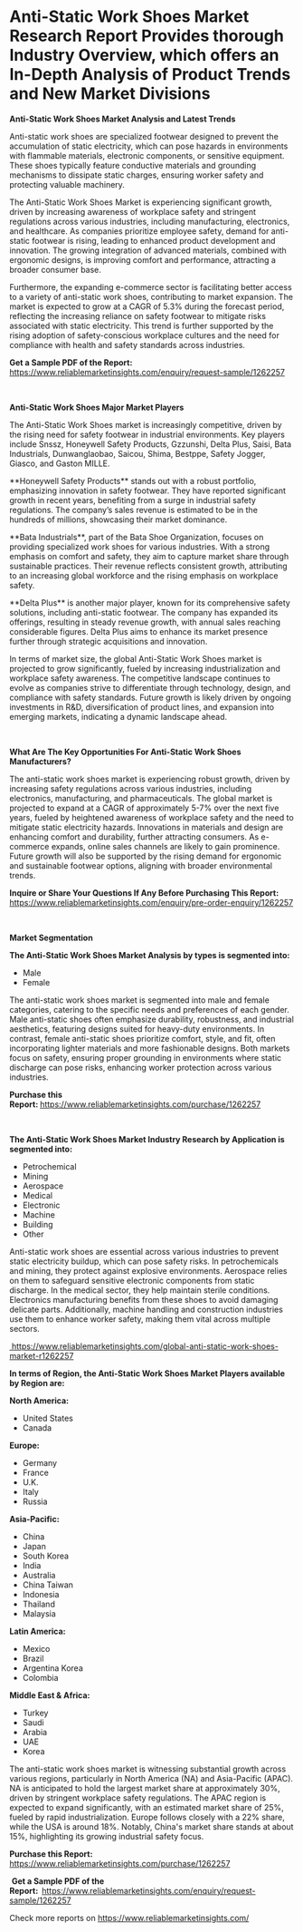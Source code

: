 <p><h1>Anti-Static Work Shoes Market Research Report Provides thorough Industry Overview, which offers an In-Depth Analysis of Product Trends and New Market Divisions</h1></p><p><strong>Anti-Static Work Shoes Market Analysis and Latest Trends</strong></p>
<p><p>Anti-static work shoes are specialized footwear designed to prevent the accumulation of static electricity, which can pose hazards in environments with flammable materials, electronic components, or sensitive equipment. These shoes typically feature conductive materials and grounding mechanisms to dissipate static charges, ensuring worker safety and protecting valuable machinery.</p><p>The Anti-Static Work Shoes Market is experiencing significant growth, driven by increasing awareness of workplace safety and stringent regulations across various industries, including manufacturing, electronics, and healthcare. As companies prioritize employee safety, demand for anti-static footwear is rising, leading to enhanced product development and innovation. The growing integration of advanced materials, combined with ergonomic designs, is improving comfort and performance, attracting a broader consumer base.</p><p>Furthermore, the expanding e-commerce sector is facilitating better access to a variety of anti-static work shoes, contributing to market expansion. The market is expected to grow at a CAGR of 5.3% during the forecast period, reflecting the increasing reliance on safety footwear to mitigate risks associated with static electricity. This trend is further supported by the rising adoption of safety-conscious workplace cultures and the need for compliance with health and safety standards across industries.</p></p>
<p><strong>Get a Sample PDF of the Report:&nbsp;</strong> <a href="https://www.reliablemarketinsights.com/enquiry/request-sample/1262257?utm_campaign=1558&utm_medium=2&utm_source=Github&utm_content=ia&utm_term=05042025&utm_id=anti-static-work-shoes">https://www.reliablemarketinsights.com/enquiry/request-sample/1262257</a></p>
<p>&nbsp;</p>
<p><strong>Anti-Static Work Shoes Major Market Players</strong></p>
<p><p>The Anti-Static Work Shoes market is increasingly competitive, driven by the rising need for safety footwear in industrial environments. Key players include Snssz, Honeywell Safety Products, Gzzunshi, Delta Plus, Saisi, Bata Industrials, Dunwanglaobao, Saicou, Shima, Bestppe, Safety Jogger, Giasco, and Gaston MILLE.</p><p>**Honeywell Safety Products** stands out with a robust portfolio, emphasizing innovation in safety footwear. They have reported significant growth in recent years, benefiting from a surge in industrial safety regulations. The company’s sales revenue is estimated to be in the hundreds of millions, showcasing their market dominance.</p><p>**Bata Industrials**, part of the Bata Shoe Organization, focuses on providing specialized work shoes for various industries. With a strong emphasis on comfort and safety, they aim to capture market share through sustainable practices. Their revenue reflects consistent growth, attributing to an increasing global workforce and the rising emphasis on workplace safety.</p><p>**Delta Plus** is another major player, known for its comprehensive safety solutions, including anti-static footwear. The company has expanded its offerings, resulting in steady revenue growth, with annual sales reaching considerable figures. Delta Plus aims to enhance its market presence further through strategic acquisitions and innovation.</p><p>In terms of market size, the global Anti-Static Work Shoes market is projected to grow significantly, fueled by increasing industrialization and workplace safety awareness. The competitive landscape continues to evolve as companies strive to differentiate through technology, design, and compliance with safety standards. Future growth is likely driven by ongoing investments in R&D, diversification of product lines, and expansion into emerging markets, indicating a dynamic landscape ahead.</p></p>
<p>&nbsp;</p>
<p><strong>What Are The Key Opportunities For Anti-Static Work Shoes Manufacturers?</strong></p>
<p><p>The anti-static work shoes market is experiencing robust growth, driven by increasing safety regulations across various industries, including electronics, manufacturing, and pharmaceuticals. The global market is projected to expand at a CAGR of approximately 5-7% over the next five years, fueled by heightened awareness of workplace safety and the need to mitigate static electricity hazards. Innovations in materials and design are enhancing comfort and durability, further attracting consumers. As e-commerce expands, online sales channels are likely to gain prominence. Future growth will also be supported by the rising demand for ergonomic and sustainable footwear options, aligning with broader environmental trends.</p></p>
<p><strong>Inquire or Share Your Questions If Any Before Purchasing This Report:</strong> <a href="https://www.reliablemarketinsights.com/enquiry/pre-order-enquiry/1262257?utm_campaign=1558&utm_medium=2&utm_source=Github&utm_content=ia&utm_term=05042025&utm_id=anti-static-work-shoes">https://www.reliablemarketinsights.com/enquiry/pre-order-enquiry/1262257</a></p>
<p>&nbsp;</p>
<p><strong>Market Segmentation</strong></p>
<p><strong>The Anti-Static Work Shoes Market Analysis by types is segmented into:</strong></p>
<p><ul><li>Male</li><li>Female</li></ul></p>
<p><p>The anti-static work shoes market is segmented into male and female categories, catering to the specific needs and preferences of each gender. Male anti-static shoes often emphasize durability, robustness, and industrial aesthetics, featuring designs suited for heavy-duty environments. In contrast, female anti-static shoes prioritize comfort, style, and fit, often incorporating lighter materials and more fashionable designs. Both markets focus on safety, ensuring proper grounding in environments where static discharge can pose risks, enhancing worker protection across various industries.</p></p>
<p><strong>Purchase this Report:&nbsp;</strong><a href="https://www.reliablemarketinsights.com/purchase/1262257?utm_campaign=1558&utm_medium=2&utm_source=Github&utm_content=ia&utm_term=05042025&utm_id=anti-static-work-shoes">https://www.reliablemarketinsights.com/purchase/1262257</a></p>
<p>&nbsp;</p>
<p><strong>The Anti-Static Work Shoes Market Industry Research by Application is segmented into:</strong></p>
<p><ul><li>Petrochemical</li><li>Mining</li><li>Aerospace</li><li>Medical</li><li>Electronic</li><li>Machine</li><li>Building</li><li>Other</li></ul></p>
<p><p>Anti-static work shoes are essential across various industries to prevent static electricity buildup, which can pose safety risks. In petrochemicals and mining, they protect against explosive environments. Aerospace relies on them to safeguard sensitive electronic components from static discharge. In the medical sector, they help maintain sterile conditions. Electronics manufacturing benefits from these shoes to avoid damaging delicate parts. Additionally, machine handling and construction industries use them to enhance worker safety, making them vital across multiple sectors.</p></p>
<p><a href="https://www.reliablemarketinsights.com/global-anti-static-work-shoes-market-r1262257?utm_campaign=1558&utm_medium=2&utm_source=Github&utm_content=ia&utm_term=05042025&utm_id=anti-static-work-shoes">&nbsp;https://www.reliablemarketinsights.com/global-anti-static-work-shoes-market-r1262257</a></p>
<p><strong>In terms of Region, the Anti-Static Work Shoes Market Players available by Region are:</strong></p>
<p>
    <p> <strong> North America: </strong>
        <ul>
            <li>United States</li>
            <li>Canada</li>
        </ul>
        </p> 
    <p> <strong> Europe: </strong>
        <ul>
            <li>Germany</li>
            <li>France</li>
            <li>U.K.</li>
            <li>Italy</li>
            <li>Russia</li>
        </ul>
        </p> 
    <p> <strong> Asia-Pacific: </strong>
        <ul>
            <li>China</li>
            <li>Japan</li>
            <li>South Korea</li>
            <li>India</li>
            <li>Australia</li>
            <li>China Taiwan</li>
            <li>Indonesia</li>
            <li>Thailand</li>
            <li>Malaysia</li>
        </ul>
        </p> 
    <p> <strong> Latin America: </strong>
        <ul>
            <li>Mexico</li>
            <li>Brazil</li>
            <li>Argentina Korea</li>
            <li>Colombia</li>
        </ul>
        </p> 
    <p> <strong> Middle East & Africa: </strong>
        <ul>
            <li>Turkey</li>
            <li>Saudi</li>
            <li>Arabia</li>
            <li>UAE</li>
            <li>Korea</li>
        </ul>
    </p>
    </p>
<p><p>The anti-static work shoes market is witnessing substantial growth across various regions, particularly in North America (NA) and Asia-Pacific (APAC). NA is anticipated to hold the largest market share at approximately 30%, driven by stringent workplace safety regulations. The APAC region is expected to expand significantly, with an estimated market share of 25%, fueled by rapid industrialization. Europe follows closely with a 22% share, while the USA is around 18%. Notably, China's market share stands at about 15%, highlighting its growing industrial safety focus.</p></p>
<p><strong>Purchase this Report: </strong><a href="https://www.reliablemarketinsights.com/purchase/1262257?utm_campaign=1558&utm_medium=2&utm_source=Github&utm_content=ia&utm_term=05042025&utm_id=anti-static-work-shoes">https://www.reliablemarketinsights.com/purchase/1262257</a></p>
<p>&nbsp;<strong>Get a Sample PDF of the Report:&nbsp;&nbsp;</strong><a href="https://www.reliablemarketinsights.com/enquiry/request-sample/1262257?utm_campaign=1558&utm_medium=2&utm_source=Github&utm_content=ia&utm_term=05042025&utm_id=anti-static-work-shoes">https://www.reliablemarketinsights.com/enquiry/request-sample/1262257</a></p>
<p><strong></strong></p>
<p>Check more reports on <a href="https://www.reliablemarketinsights.com/?utm_campaign=1558&utm_medium=2&utm_source=Github&utm_content=ia&utm_term=05042025&utm_id=anti-static-work-shoes">https://www.reliablemarketinsights.com/</a></p>
